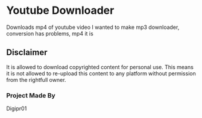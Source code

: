 # Youtube Downloader
Downloads mp4 of youtube video
I wanted to make mp3 downloader, conversion has problems, mp4 it is

## Disclaimer
It is allowed to download copyrighted content for personal use. This means it is not allowed to re-upload this content to any platform without permission from the rightfull owner.

### Project Made By
Digipr01